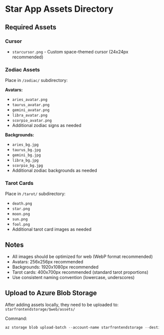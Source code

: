 # Star App Assets Directory

## Required Assets

### Cursor
- `starcursor.png` - Custom space-themed cursor (24x24px recommended)

### Zodiac Assets
Place in `/zodiac/` subdirectory:

**Avatars:**
- `aries_avatar.png`
- `taurus_avatar.png`
- `gemini_avatar.png`
- `libra_avatar.png` 
- `scorpio_avatar.png`
- Additional zodiac signs as needed

**Backgrounds:**
- `aries_bg.jpg`
- `taurus_bg.jpg`
- `gemini_bg.jpg`
- `libra_bg.jpg`
- `scorpio_bg.jpg`
- Additional zodiac backgrounds as needed

### Tarot Cards
Place in `/tarot/` subdirectory:
- `death.png`
- `star.png`
- `moon.png`
- `sun.png`
- `fool.png`
- Additional tarot card images as needed

## Notes
- All images should be optimized for web (WebP format recommended)
- Avatars: 256x256px recommended
- Backgrounds: 1920x1080px recommended  
- Tarot cards: 400x700px recommended (standard tarot proportions)
- Use consistent naming convention (lowercase, underscores)

## Upload to Azure Blob Storage
After adding assets locally, they need to be uploaded to:
`starfrontendstorage/$web/assets/`

Command:
```powershell
az storage blob upload-batch --account-name starfrontendstorage --destination '$web/assets' --source star-frontend/public/assets
```